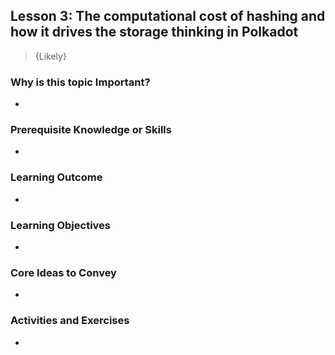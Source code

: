 ## Lesson 3: The computational cost of hashing and how it drives the storage thinking in Polkadot

> {Likely}

### Why is this topic Important?

-

### Prerequisite Knowledge or Skills

-

### Learning Outcome

-

### Learning Objectives

-

### Core Ideas to Convey

-

### Activities and Exercises

-
